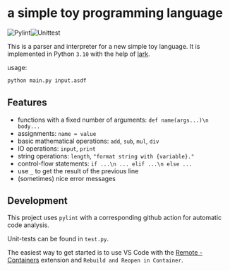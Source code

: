 # a simple toy programming language

![Pylint](https://github.com/JonasLoos/simple-toy-language/workflows/Pylint/badge.svg?branch=main)![Unittest](https://github.com/JonasLoos/simple-toy-language/workflows/Unittest/badge.svg?branch=main)

This is a parser and interpreter for a new simple toy language. It is implemented in Python `3.10` with the help of [lark](https://github.com/lark-parser/lark).

usage:

```sh
python main.py input.asdf
```


## Features

* functions with a fixed number of arguments: `def name(args...)\n body...`
* assignments: `name = value`
* basic mathematical operations: `add`, `sub`, `mul`, `div`
* IO operations: `input`, `print`
* string operations: `length`, `"format string with {variable}."`
* control-flow statements: `if ...\n ... elif ...\n else ...`
* use `_` to get the result of the previous line
* (sometimes) nice error messages


## Development

This project uses `pylint` with a corresponding github action for automatic code analysis.

Unit-tests can be found in `test.py`.

The easiest way to get started is to use VS Code with the [Remote - Containers](https://marketplace.visualstudio.com/items?itemName=ms-vscode-remote.remote-containers) extension and `Rebuild and Reopen in Container`.
